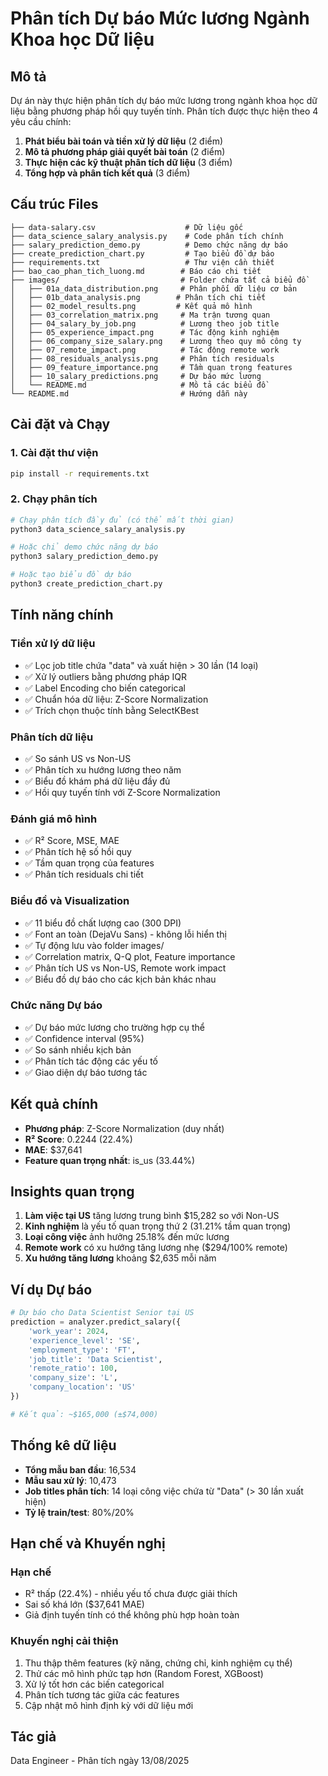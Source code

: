 # Phân tích Dự báo Mức lương Ngành Khoa học Dữ liệu

## Mô tả

Dự án này thực hiện phân tích dự báo mức lương trong ngành khoa học dữ liệu bằng phương pháp hồi quy tuyến tính. Phân tích được thực hiện theo 4 yêu cầu chính:

1. **Phát biểu bài toán và tiền xử lý dữ liệu** (2 điểm)
2. **Mô tả phương pháp giải quyết bài toán** (2 điểm)
3. **Thực hiện các kỹ thuật phân tích dữ liệu** (3 điểm)
4. **Tổng hợp và phân tích kết quả** (3 điểm)

## Cấu trúc Files

```
├── data-salary.csv                    # Dữ liệu gốc
├── data_science_salary_analysis.py    # Code phân tích chính
├── salary_prediction_demo.py          # Demo chức năng dự báo
├── create_prediction_chart.py         # Tạo biểu đồ dự báo
├── requirements.txt                   # Thư viện cần thiết
├── bao_cao_phan_tich_luong.md        # Báo cáo chi tiết
├── images/                           # Folder chứa tất cả biểu đồ
│   ├── 01a_data_distribution.png     # Phân phối dữ liệu cơ bản
│   ├── 01b_data_analysis.png        # Phân tích chi tiết
│   ├── 02_model_results.png         # Kết quả mô hình
│   ├── 03_correlation_matrix.png     # Ma trận tương quan
│   ├── 04_salary_by_job.png          # Lương theo job title
│   ├── 05_experience_impact.png      # Tác động kinh nghiệm
│   ├── 06_company_size_salary.png    # Lương theo quy mô công ty
│   ├── 07_remote_impact.png          # Tác động remote work
│   ├── 08_residuals_analysis.png     # Phân tích residuals
│   ├── 09_feature_importance.png     # Tầm quan trọng features
│   ├── 10_salary_predictions.png     # Dự báo mức lương
│   └── README.md                     # Mô tả các biểu đồ
└── README.md                         # Hướng dẫn này
```

## Cài đặt và Chạy

### 1. Cài đặt thư viện

```bash
pip install -r requirements.txt
```

### 2. Chạy phân tích

```bash
# Chạy phân tích đầy đủ (có thể mất thời gian)
python3 data_science_salary_analysis.py

# Hoặc chỉ demo chức năng dự báo
python3 salary_prediction_demo.py

# Hoặc tạo biểu đồ dự báo
python3 create_prediction_chart.py
```

## Tính năng chính

### Tiền xử lý dữ liệu

- ✅ Lọc job title chứa "data" và xuất hiện > 30 lần (14 loại)
- ✅ Xử lý outliers bằng phương pháp IQR
- ✅ Label Encoding cho biến categorical
- ✅ Chuẩn hóa dữ liệu: Z-Score Normalization
- ✅ Trích chọn thuộc tính bằng SelectKBest

### Phân tích dữ liệu

- ✅ So sánh US vs Non-US
- ✅ Phân tích xu hướng lương theo năm
- ✅ Biểu đồ khám phá dữ liệu đầy đủ
- ✅ Hồi quy tuyến tính với Z-Score Normalization

### Đánh giá mô hình

- ✅ R² Score, MSE, MAE
- ✅ Phân tích hệ số hồi quy
- ✅ Tầm quan trọng của features
- ✅ Phân tích residuals chi tiết

### Biểu đồ và Visualization

- ✅ 11 biểu đồ chất lượng cao (300 DPI)
- ✅ Font an toàn (DejaVu Sans) - không lỗi hiển thị
- ✅ Tự động lưu vào folder images/
- ✅ Correlation matrix, Q-Q plot, Feature importance
- ✅ Phân tích US vs Non-US, Remote work impact
- ✅ Biểu đồ dự báo cho các kịch bản khác nhau

### Chức năng Dự báo

- ✅ Dự báo mức lương cho trường hợp cụ thể
- ✅ Confidence interval (95%)
- ✅ So sánh nhiều kịch bản
- ✅ Phân tích tác động các yếu tố
- ✅ Giao diện dự báo tương tác

## Kết quả chính

- **Phương pháp**: Z-Score Normalization (duy nhất)
- **R² Score**: 0.2244 (22.4%)
- **MAE**: $37,641
- **Feature quan trọng nhất**: is_us (33.44%)

## Insights quan trọng

1. **Làm việc tại US** tăng lương trung bình $15,282 so với Non-US
2. **Kinh nghiệm** là yếu tố quan trọng thứ 2 (31.21% tầm quan trọng)
3. **Loại công việc** ảnh hưởng 25.18% đến mức lương
4. **Remote work** có xu hướng tăng lương nhẹ ($294/100% remote)
5. **Xu hướng tăng lương** khoảng $2,635 mỗi năm

## Ví dụ Dự báo

```python
# Dự báo cho Data Scientist Senior tại US
prediction = analyzer.predict_salary({
    'work_year': 2024,
    'experience_level': 'SE',
    'employment_type': 'FT',
    'job_title': 'Data Scientist',
    'remote_ratio': 100,
    'company_size': 'L',
    'company_location': 'US'
})

# Kết quả: ~$165,000 (±$74,000)
```

## Thống kê dữ liệu

- **Tổng mẫu ban đầu**: 16,534
- **Mẫu sau xử lý**: 10,473
- **Job titles phân tích**: 14 loại công việc chứa từ "Data" (> 30 lần xuất hiện)
- **Tỷ lệ train/test**: 80%/20%

## Hạn chế và Khuyến nghị

### Hạn chế

- R² thấp (22.4%) - nhiều yếu tố chưa được giải thích
- Sai số khá lớn ($37,641 MAE)
- Giả định tuyến tính có thể không phù hợp hoàn toàn

### Khuyến nghị cải thiện

1. Thu thập thêm features (kỹ năng, chứng chỉ, kinh nghiệm cụ thể)
2. Thử các mô hình phức tạp hơn (Random Forest, XGBoost)
3. Xử lý tốt hơn các biến categorical
4. Phân tích tương tác giữa các features
5. Cập nhật mô hình định kỳ với dữ liệu mới

## Tác giả

Data Engineer - Phân tích ngày 13/08/2025
